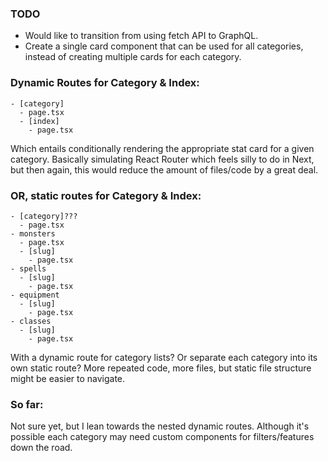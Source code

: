 ### TODO
* Would like to transition from using fetch API to GraphQL.
* Create a single card component that can be used for all categories, instead of creating multiple cards for each category.


### Dynamic Routes for Category & Index:
```
- [category]
  - page.tsx
  - [index]
    - page.tsx
```
Which entails conditionally rendering the appropriate stat card for a given category.
Basically simulating React Router which feels silly to do in Next, but then again,
this would reduce the amount of files/code by a great deal.

### OR, static routes for Category & Index:
```
- [category]???
  - page.tsx
- monsters
  - page.tsx
  - [slug]
    - page.tsx
- spells
  - [slug]
    - page.tsx
- equipment
  - [slug]
    - page.tsx
- classes
  - [slug]
    - page.tsx
```

With a dynamic route for category lists? Or separate each category into its own static route?
More repeated code, more files, but static file structure might be easier to navigate.

### So far:
Not sure yet, but I lean towards the nested dynamic routes. Although it's possible each category
may need custom components for filters/features down the road.